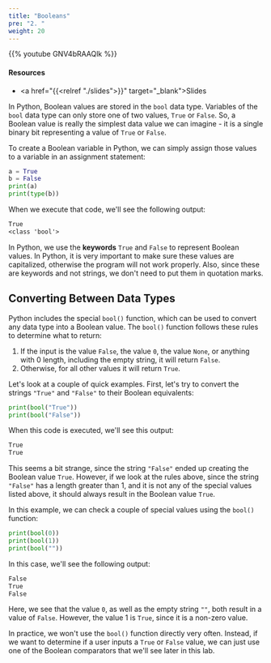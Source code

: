 ```yaml
---
title: "Booleans"
pre: "2. "
weight: 20
---
```


{{% youtube GNV4bRAAQlk %}}

<!-- No Video Changes? -->

#### Resources

* <a href="{{<relref "./slides">}}" target="_blank">Slides</a>

In Python, Boolean values are stored in the `bool` data type. Variables of the `bool` data type can only store one of two values, `True` or `False`. So, a Boolean value is really the simplest data value we can imagine - it is a single binary bit representing a value of `True` or `False`.

To create a Boolean variable in Python, we can simply assign those values to a variable in an assignment statement:

```python
a = True
b = False
print(a)
print(type(b))
```

When we execute that code, we'll see the following output:

```tex
True
<class 'bool'>
```

In Python, we use the **keywords** `True` and `False` to represent Boolean values. In Python, it is very important to make sure these values are capitalized, otherwise the program will not work properly. Also, since these are keywords and not strings, we don't need to put them in quotation marks.

## Converting Between Data Types

Python includes the special `bool()` function, which can be used to convert any data type into a Boolean value. The `bool()` function follows these rules to determine what to return:

1. If the input is the value `False`, the value `0`, the value `None`, or anything with 0 length, including the empty string, it will return `False`.
1. Otherwise, for all other values it will return `True`.

Let's look at a couple of quick examples. First, let's try to convert the strings `"True"` and `"False"` to their Boolean equivalents:

```python
print(bool("True"))
print(bool("False"))
```

When this code is executed, we'll see this output:

```tex
True
True
```

This seems a bit strange, since the string `"False"` ended up creating the Boolean value `True`. However, if we look at the rules above, since the string `"False"` has a length greater than 1, and it is not any of the special values listed above, it should always result in the Boolean value `True`. 

In this example, we can check a couple of special values using the `bool()` function:

```python
print(bool(0))
print(bool(1))
print(bool(""))
```

In this case, we'll see the following output:

```tex
False
True
False
```

Here, we see that the value `0`, as well as the empty string `""`, both result in a value of `False`. However, the value 1 is `True`, since it is a non-zero value.

In practice, we won't use the `bool()` function directly very often. Instead, if we want to determine if a user inputs a `True` or `False` value, we can just use one of the Boolean comparators that we'll see later in this lab. 
